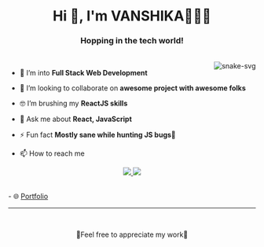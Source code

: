 <h1 align="center">Hi 👋, I'm VANSHIKA👩🏽‍💻</h1>
<h3 align="center">Hopping in the tech world!</h3>
<br>
<img align = "right" src="https://media4.giphy.com/media/L1R1tvI9svkIWwpVYr/giphy.gif?cid=ecf05e47k5e3xmpd6m4dvu906z3mvoo6ovh3o6muqeyus7lm&rid=giphy.gif&ct=g" alt = "snake-svg"/>

- 🌱 I’m into **Full Stack Web Development**

- 👯 I’m looking to collaborate on **awesome project with awesome folks**

- 🤓 I’m brushing my **ReactJS skills**

- 💬 Ask me about **React, JavaScript**

- ⚡ Fun fact **Mostly sane while hunting JS bugs🤯**

- 📫 How to reach me

<p align="center" dir="auto">
    
  <a href="mailto:kvanshika02@gmail.com" rel="nofollow">
    <img
      src="https://img.shields.io/badge/Gmail-D14836?style=for-the-badge&logo=gmail&logoColor=white"
    />
  </a>
  <a href="https://www.linkedin.com/in/vanshiika16/" rel="nofollow">
    <img
      src="https://img.shields.io/badge/LinkedIn-0077B5?style=for-the-badge&logo=linkedin&logoColor=white"
    />
  </a>
</p>
<br/>
- 🌐 <a href="https://vanshiika16.github.io/myapp/" target="blank">Portfolio</a>
<br/>
<hr/>
<br/>
<p align="center"> 🤩Feel free to appreciate my work🤩 </p>

<!--
**vanshiika16/vanshiika16** is a ✨ _special_ ✨ repository because its `README.md` (this file) appears on your GitHub profile.

Here are some ideas to get you started:

- 🔭 I’m currently working on ...
- 🌱 I’m currently learning ...
- 👯 I’m looking to collaborate on ...
- 🤔 I’m looking for help with ...
- 💬 Ask me about ...
- 📫 How to reach me: ...
- 😄 Pronouns: ...
- ⚡ Fun fact: ...
-->
